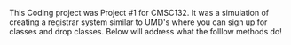 This Coding project was Project #1 for CMSC132. It was a simulation of creating a registrar system similar to UMD's where you can sign up for classes and drop classes. 
Below will address what the folllow methods do!

